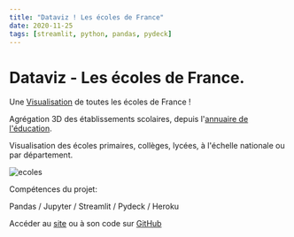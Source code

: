 ```yaml
---
title: "Dataviz ! Les écoles de France"
date: 2020-11-25
tags: [streamlit, python, pandas, pydeck]
---
```


# Dataviz - Les écoles de France.

Une [Visualisation](https://ecoles.herokuapp.com/) de toutes les écoles de France !

Agrégation 3D des établissements scolaires, depuis l'[annuaire de l'éducation](https://data.education.gouv.fr/explore/dataset/fr-en-annuaire-education/information/?disjunctive.nom_etablissement&disjunctive.type_etablissement&disjunctive.appartenance_education_prioritaire&disjunctive.type_contrat_prive&disjunctive.code_type_contrat_prive&disjunctive.pial).

Visualisation des écoles primaires, collèges, lycées, à l'échelle nationale ou par département.

<img src="{{ site.url }}{{ site.baseurl }}/images/ecoles/demo.gif" alt="ecoles">

Compétences du projet:

Pandas / Jupyter / Streamlit / Pydeck / Heroku

Accéder au [site](https://ecoles.herokuapp.com/) ou à son code sur [GitHub](https://github.com/MassDo/Ecoles)
